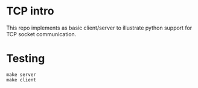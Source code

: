 # TCP intro

This repo implements as basic client/server to illustrate
python support for TCP socket communication.


# Testing

```
make server
make client
```
